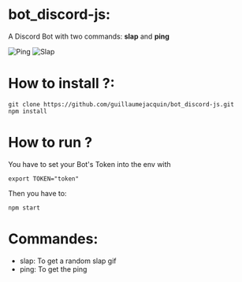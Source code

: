 # bot_discord-js:

  A Discord Bot with two commands: **slap** and **ping**
  
  ![Ping](https://imgur.com/RCtchC8)
  ![Slap](https://imgur.com/EbSOnjM)

# How to install ?:
  ```
  git clone https://github.com/guillaumejacquin/bot_discord-js.git
  npm install
  ```
  
# How to run ?
  You have to set your Bot's Token into the env with  
  ```
  export TOKEN="token"  
  ```
  Then you have to:
  ```
  npm start
  ```
 
 # Commandes:
 
 - slap: To get a random slap gif
 - ping: To get the ping
